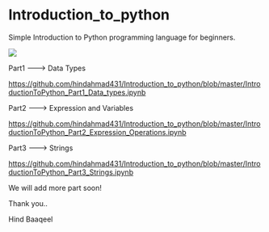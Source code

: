 # Introduction_to_python
Simple Introduction to Python programming language for beginners. 

![](https://github.com/hindahmad431/Introduction_to_python/blob/master/Python-Tutorial-%E2%80%93-Advanced-Topics_11.png?raw=true)


Part1 ---> Data Types 

https://github.com/hindahmad431/Introduction_to_python/blob/master/IntroductionToPython_Part1_Data_types.ipynb

Part2 ---> Expression and Variables

https://github.com/hindahmad431/Introduction_to_python/blob/master/IntroductionToPython_Part2_Expression_Operations.ipynb

Part3 ---> Strings

https://github.com/hindahmad431/Introduction_to_python/blob/master/IntroductionToPython_Part3_Strings.ipynb

We will add more part soon!




Thank you.. 

Hind Baaqeel 
